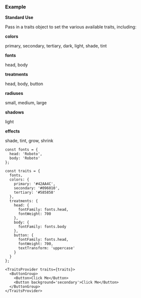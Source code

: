 ### Example

**Standard Use**

Pass in a traits object to set the various available traits, including:

**colors**

primary, secondary, tertiary, dark, light, shade, tint

**fonts**

head, body

**treatments**

head, body, button

**radiuses**

small, medium, large

**shadows**

light

**effects**

shade, tint, grow, shrink

```
const fonts = {
  head: 'Roboto',
  body: 'Roboto'
};

const traits = {
  fonts,
  colors: {
    primary: '#42AA4C',
    secondary: '#096010',
    tertiary: '#585858'
  },
  treatments: {
    head: {
      fontFamily: fonts.head,
      fontWeight: 700
    },
    body: {
      fontFamily: fonts.body
    },
    button: {
      fontFamily: fonts.head,
      fontWeight: 700,
      textTransform: 'uppercase'
    }
  }
};

<TraitsProvider traits={traits}>
  <ButtonGroup>
    <Button>Click Me</Button>
    <Button background='secondary'>Click Me</Button>
  </ButtonGroup>
</TraitsProvider>
```
